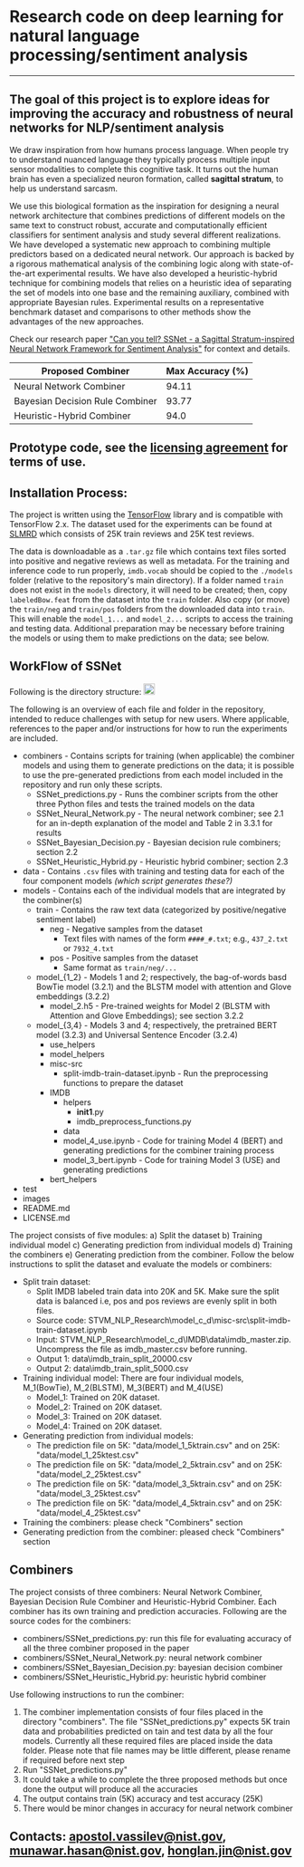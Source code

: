 # Research code on deep learning for natural language processing/sentiment analysis
---
## The goal of this project is to explore ideas for improving the accuracy and robustness of neural networks for NLP/sentiment analysis
We draw inspiration from how humans process language. 
When people try to understand nuanced language they typically process
multiple input sensor modalities to complete this cognitive task. It turns out the
human brain has even a specialized neuron formation, called **sagittal stratum**, to
help us understand sarcasm. 

We use this biological formation as the inspiration for
designing a neural network architecture that combines predictions of different
models on the same text to construct robust, accurate and computationally
efficient classifiers for sentiment analysis and study several different realizations.
We have developed a systematic new approach to combining multiple
predictors based on a dedicated neural network. Our approach is backed by a rigorous mathematical
analysis of the combining logic along with state-of-the-art experimental results. We have also developed a
heuristic-hybrid technique for combining models that relies on a heuristic idea of separating the 
set of models into one base and the remaining auxiliary, combined with appropriate Bayesian rules.  Experimental
results on a representative benchmark dataset and comparisons to other methods show the advantages of the new approaches.

Check our research paper ["Can you tell? SSNet - a Sagittal Stratum-inspired Neural Network
  Framework for Sentiment Analysis"](https://arxiv.org/abs/2006.12958) for context and details.

| Proposed Combiner  | Max Accuracy (%) |
| ------------- | ------------- |
| Neural Network Combiner  | 94.11  |
| Bayesian Decision Rule Combiner  | 93.77  |
| Heuristic-Hybrid Combiner  | 94.0  |


## Prototype code, see the [licensing agreement](https://github.com/usnistgov/STVM_NLP_Research/blob/master/LICENSE.md) for terms of use.

## Installation Process:
The project is written using the [TensorFlow](https://www.tensorflow.org/install) library and is compatible with TensorFlow 2.x. The dataset used for the experiments can be found at [SLMRD](https://ai.stanford.edu/~amaas/data/sentiment/) which consists of 25K train reviews and 25K test reviews.

The data is downloadable as a `.tar.gz` file which contains text files sorted into positive and negative reviews as well as metadata. For the training and inference code to run properly, `imdb.vocab` should be copied to the `./models` folder (relative to the repository's main directory). If a folder named `train` does not exist in the `models` directory, it will need to be created; then, copy `labeledBow.feat` from the dataset into the `train` folder. Also copy (or move) the `train/neg` and `train/pos` folders from the downloaded data into `train`. This will enable the `model_1...` and `model_2...` scripts to access the training and testing data. Additional preparation may be necessary before training the models or using them to make predictions on the data; see below.

## WorkFlow of SSNet
Following is the directory structure:
<img src="images/directory_structure.png" height="20">

The following is an overview of each file and folder in the repository, intended to reduce challenges with setup for new users. Where applicable, references to the paper and/or instructions for how to run the experiments are included.

 - combiners - Contains scripts for training (when applicable) the combiner models and using them to generate predictions on the data; it is possible to use the pre-generated predictions from each model included in the repository and run only these scripts.
    - SSNet_predictions.py - Runs the combiner scripts from the other three Python files and tests the trained models on the data
    - SSNet_Neural_Network.py - The neural network combiner; see 2.1 for an in-depth explanation of the model and Table 2 in 3.3.1 for results
    - SSNet_Bayesian_Decision.py - Bayesian decision rule combiners; section 2.2
    - SSNet_Heuristic_Hybrid.py - Heuristic hybrid combiner; section 2.3
 - data - Contains `.csv` files with training and testing data for each of the four component models *(which script generates these?)*
 - models - Contains each of the individual models that are integrated by the combiner(s)
     - train - Contains the raw text data (categorized by positive/negative sentiment label)
         - neg - Negative samples from the dataset
             - Text files with names of the form `####_#.txt`; e.g., `437_2.txt` or `7932_4.txt`
         - pos - Positive samples from the dataset
             - Same format as `train/neg/...`
     - model_{1_2} - Models 1 and 2; respectively, the bag-of-words basd BowTie model (3.2.1) and the BLSTM model with attention and Glove embeddings (3.2.2)
         - model_2.h5 - Pre-trained weights for Model 2 (BLSTM with Attention and Glove Embeddings); see section 3.2.2
     - model_{3,4} - Models 3 and 4; respectively, the pretrained BERT model (3.2.3) and Universal Sentence Encoder (3.2.4)
         - use_helpers
         - model_helpers
         - misc-src
             - split-imdb-train-dataset.ipynb - Run the preprocessing functions to prepare the dataset
         - IMDB
             - helpers
                 - __init1__.py
                 - imdb_preprocess_functions.py
             - data
             - model_4_use.ipynb - Code for training Model 4 (BERT) and generating predictions for the combiner training process
             - model_3_bert.ipynb - Code for training Model 3 (USE) and generating predictions
         - bert_helpers
 - test
 - images
 - README.md
 - LICENSE.md

The project consists of five modules: a) Split the dataset b) Training individual model c) Generating prediction from individual models d) Training the combiners e) Generating prediction from the combiner. Follow the below instructions to split the dataset and evaluate the models or combiners:
* Split train dataset:
	* Split IMDB labeled train data into 20K and 5K. Make sure the split data is balanced i.e, pos and pos reviews are evenly split in both files.
	* Source code: STVM_NLP_Research\model_c_d\misc-src\split-imdb-train-dataset.ipynb
	* Input: STVM_NLP_Research\model_c_d\IMDB\data\imdb_master.zip. Uncompress the file as imdb_master.csv before running.
	* Output 1: data\imdb_train_split_20000.csv
	* Output 2: data\imdb_train_split_5000.csv
* Training individual model: There are four individual models, M_1(BowTie), M_2(BLSTM), M_3(BERT) and M_4(USE)
	* Model_1: Trained on 20K dataset. 
	* Model_2: Trained on 20K dataset. 
	* Model_3: Trained on 20K dataset. 
	* Model_4: Trained on 20K dataset. 
* Generating prediction from individual models: 
	* The prediction file on 5K: "data/model_1_5ktrain.csv" and on 25K: "data/model_1_25ktest.csv"
	* The prediction file on 5K: "data/model_2_5ktrain.csv" and on 25K: "data/model_2_25ktest.csv"
	* The prediction file on 5K: "data/model_3_5ktrain.csv" and on 25K: "data/model_3_25ktest.csv"
	* The prediction file on 5K: "data/model_4_5ktrain.csv" and on 25K: "data/model_4_25ktest.csv"
* Training the combiners: please check "Combiners" section
* Generating prediction from the combiner: pleased check "Combiners" section

## Combiners
The project consists of three combiners: Neural Network Combiner, Bayesian Decision Rule Combiner and Heuristic-Hybrid Combiner. Each combiner has its own training and prediction accuracies. Following are the source codes for the combiners:
* combiners/SSNet_predictions.py: run this file for evaluating accuracy of all the three combiner proposed in the paper
* combiners/SSNet_Neural_Network.py: neural network combiner
* combiners/SSNet_Bayesian_Decision.py: bayesian decision combiner
* combiners/SSNet_Heuristic_Hybrid.py: heuristic hybrid combiner

Use following instructions to run the combiner:
1) The combiner implementation consists of four files placed in the directory "combiners". The file "SSNet_predictions.py" expects 5K train data and probabilities predicted on tain and test data by all the four models. Currently all these required files are placed inside the data folder. Please note that file names may be little different, please rename if required before next step
2) Run "SSNet_predictions.py"
3) It could take a while to complete the three proposed methods but once done the output will produce all the accuracies 
4) The output contains train (5K) accuracy and test accuracy (25K)
5) There would be minor changes in accuracy for neural network combiner

## Contacts: apostol.vassilev@nist.gov, munawar.hasan@nist.gov, honglan.jin@nist.gov



